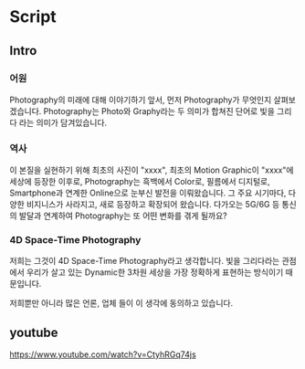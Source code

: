 # Script

## Intro

### 어원

Photography의 미래에 대해 이야기하기 앞서, 먼저 Photography가 무엇인지 살펴보겠습니다.
Photography는 Photo와 Graphy라는 두 의미가 합쳐진 단어로 빛을 그리다 라는 의미가 담겨있습니다.

### 역사

이 본질을 실현하기 위해 최초의 사진이 "xxxx", 최초의 Motion Graphic이 "xxxx"에 세상에 등장한 이후로,
Photography는 흑백에서 Color로, 필름에서 디지털로, Smartphone과 연계한 Online으로 눈부신 발전을 이뤄왔습니다.
그 주요 시기마다, 다양한 비지니스가 사라지고, 새로 등장하고 확장되어 왔습니다.
다가오는 5G/6G 등 통신의 발달과 연계하여 Photography는 또 어떤 변화를 겪게 될까요?

### 4D Space-Time Photography

저희는 그것이 4D Space-Time Photography라고 생각합니다.
빛을 그리다라는 관점에서 우리가 살고 있는 Dynamic한 3차원 세상을 가장 정확하게 표현하는 방식이기 때문입니다.

저희뿐만 아니라 많은 언론, 업체 들이 이 생각에 동의하고 있습니다.

## youtube

https://www.youtube.com/watch?v=CtyhRGq74js
